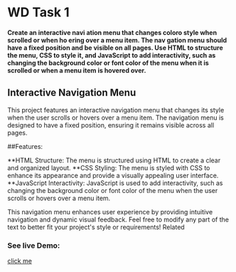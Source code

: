 <h1> WD Task 1 </h1>
<h4> Create an interactive navi ation
menu that changes coloro style
when scrolled or when ho ering
over a menu item. The nav gation
menu should have a fixed position
and be visible on all pages. Use
HTML to structure the menu, CSS to
style it, and JavaScript to add
interactivity, such as changing the
background color or font color of
the menu when it is scrolled or
when a menu item is hovered over. </h4>

<h2> Interactive Navigation Menu </h2>

This project features an interactive navigation menu that changes its style when the user scrolls or hovers over a menu item. The navigation menu is designed to have a fixed position, ensuring it remains visible across all pages.

##Features:

**HTML Structure: The menu is structured using HTML to create a clear and organized layout.
**CSS Styling: The menu is styled with CSS to enhance its appearance and provide a visually appealing user interface.
**JavaScript Interactivity: JavaScript is used to add interactivity, such as changing the background color or font color of the menu when the user scrolls or hovers over a menu item.

This navigation menu enhances user experience by providing intuitive navigation and dynamic visual feedback. Feel free to modify any part of the text to better fit your project's style or requirements!
Related

<h3>See live Demo:</h3>
<a href = "https://surajincode.netlify.app/">click me</a>

